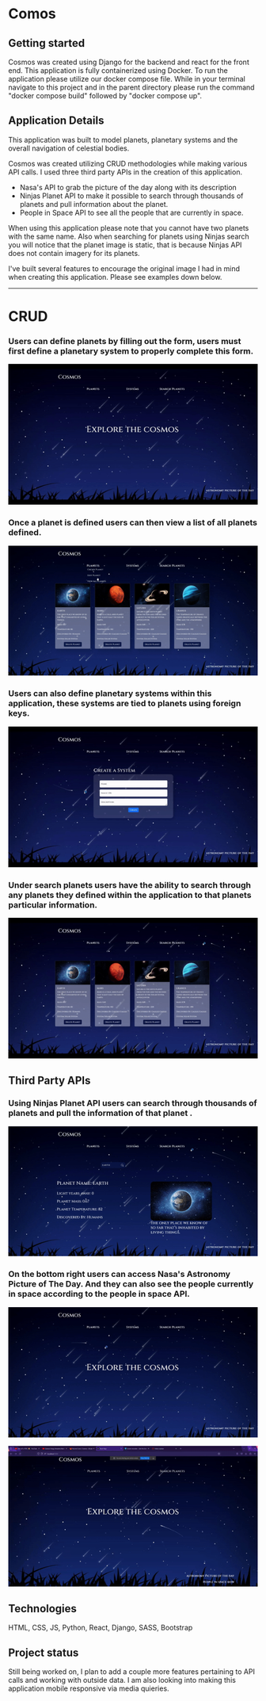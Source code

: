 # Comos



## Getting started

Cosmos was created using Django for the backend and react for the front end. This application is fully containerized using Docker. To run the application please utilize our docker compose file. While in your terminal navigate to this project and in the parent directory please run the command "docker compose build" followed by "docker compose up". 

## Application Details

This application was built to model planets, planetary systems and the overall navigation of celestial bodies. 

Cosmos was created utilizing CRUD methodologies while making various API calls. I used three third party APIs in the creation of this application. 

- Nasa's API to grab the picture of the day along with its description
- Ninjas Planet API to make it possible to search through thousands of planets and pull information about the planet.
- People in Space API to see all the people that are currently in space.

When using this application please note that you cannot have two planets with the same name. Also when searching for planets using Ninjas search you will notice that the planet image is static, that is because Ninjas API does not contain imagery for its planets.


I've built several features to encourage the original image I had in mind when creating this application. Please see examples down below. 



***



# CRUD


<h3> Users can define planets by filling out the form, users must first define a planetary system to properly complete this form. </h3>

![grab-landing-page](./gifs/CreatePlanet.gif)

<h3> Once a planet is defined users can then view a list of all planets defined. </h3>

![grab-landing-page](./gifs/AllPlanets.gif/)



<h3> Users can also define planetary systems within this application, these systems are tied to planets using foreign keys. </h3>

![grab-landing-page](./gifs/CreateSystem.gif)


<h3> Under search planets users have the ability to search through any planets they defined within the application to that planets particular information. </h3>

![grab-landing-page](./gifs/YourSearch.gif)


## Third Party APIs

<h3> Using Ninjas Planet API users can search through thousands of planets and pull the information of that planet . </h3>

![grab-landing-page](./gifs/SearchNinja.gif)

<h3> On the bottom right users can access Nasa's Astronomy Picture of The Day. And they can also see the people currently in space according to the people in space API. </h3>

![grab-landing-page](./gifs/POTD.gif)

![grab-landing-page](./gifs/PIS.gif)





## Technologies 
HTML, CSS, JS, Python, React, Django, SASS, Bootstrap

## Project status
Still being worked on, I plan to add a couple more features pertaining to API calls and working with outside data. I am also looking into making this application mobile responsive via media quieries. 